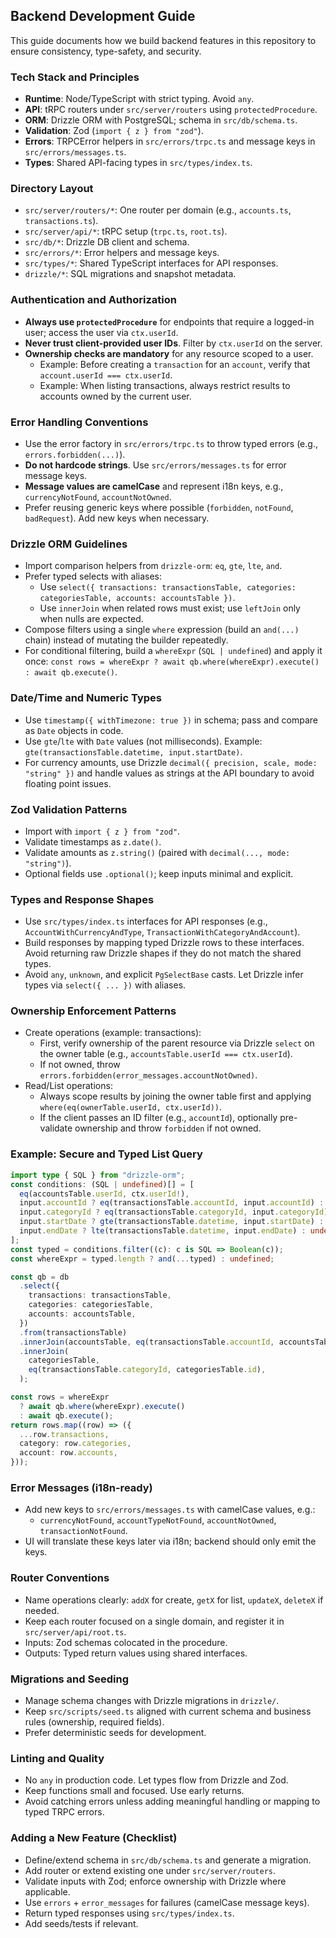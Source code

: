 ## Backend Development Guide

This guide documents how we build backend features in this repository to ensure consistency, type-safety, and security.

### Tech Stack and Principles

- **Runtime**: Node/TypeScript with strict typing. Avoid `any`.
- **API**: tRPC routers under `src/server/routers` using `protectedProcedure`.
- **ORM**: Drizzle ORM with PostgreSQL; schema in `src/db/schema.ts`.
- **Validation**: Zod (`import { z } from "zod"`).
- **Errors**: TRPCError helpers in `src/errors/trpc.ts` and message keys in `src/errors/messages.ts`.
- **Types**: Shared API-facing types in `src/types/index.ts`.

### Directory Layout

- `src/server/routers/*`: One router per domain (e.g., `accounts.ts`, `transactions.ts`).
- `src/server/api/*`: tRPC setup (`trpc.ts`, `root.ts`).
- `src/db/*`: Drizzle DB client and schema.
- `src/errors/*`: Error helpers and message keys.
- `src/types/*`: Shared TypeScript interfaces for API responses.
- `drizzle/*`: SQL migrations and snapshot metadata.

### Authentication and Authorization

- **Always use `protectedProcedure`** for endpoints that require a logged-in user; access the user via `ctx.userId`.
- **Never trust client-provided user IDs**. Filter by `ctx.userId` on the server.
- **Ownership checks are mandatory** for any resource scoped to a user.
  - Example: Before creating a `transaction` for an `account`, verify that `account.userId === ctx.userId`.
  - Example: When listing transactions, always restrict results to accounts owned by the current user.

### Error Handling Conventions

- Use the error factory in `src/errors/trpc.ts` to throw typed errors (e.g., `errors.forbidden(...)`).
- **Do not hardcode strings**. Use `src/errors/messages.ts` for error message keys.
- **Message values are camelCase** and represent i18n keys, e.g., `currencyNotFound`, `accountNotOwned`.
- Prefer reusing generic keys where possible (`forbidden`, `notFound`, `badRequest`). Add new keys when necessary.

### Drizzle ORM Guidelines

- Import comparison helpers from `drizzle-orm`: `eq`, `gte`, `lte`, `and`.
- Prefer typed selects with aliases:
  - Use `select({ transactions: transactionsTable, categories: categoriesTable, accounts: accountsTable })`.
  - Use `innerJoin` when related rows must exist; use `leftJoin` only when nulls are expected.
- Compose filters using a single `where` expression (build an `and(...)` chain) instead of mutating the builder repeatedly.
- For conditional filtering, build a `whereExpr` (`SQL | undefined`) and apply it once: `const rows = whereExpr ? await qb.where(whereExpr).execute() : await qb.execute()`.

### Date/Time and Numeric Types

- Use `timestamp({ withTimezone: true })` in schema; pass and compare as `Date` objects in code.
- Use `gte`/`lte` with `Date` values (not milliseconds). Example: `gte(transactionsTable.datetime, input.startDate)`.
- For currency amounts, use Drizzle `decimal({ precision, scale, mode: "string" })` and handle values as strings at the API boundary to avoid floating point issues.

### Zod Validation Patterns

- Import with `import { z } from "zod"`.
- Validate timestamps as `z.date()`.
- Validate amounts as `z.string()` (paired with `decimal(..., mode: "string")`).
- Optional fields use `.optional()`; keep inputs minimal and explicit.

### Types and Response Shapes

- Use `src/types/index.ts` interfaces for API responses (e.g., `AccountWithCurrencyAndType`, `TransactionWithCategoryAndAccount`).
- Build responses by mapping typed Drizzle rows to these interfaces. Avoid returning raw Drizzle shapes if they do not match the shared types.
- Avoid `any`, `unknown`, and explicit `PgSelectBase` casts. Let Drizzle infer types via `select({ ... })` with aliases.

### Ownership Enforcement Patterns

- Create operations (example: transactions):
  - First, verify ownership of the parent resource via Drizzle `select` on the owner table (e.g., `accountsTable.userId === ctx.userId`).
  - If not owned, throw `errors.forbidden(error_messages.accountNotOwned)`.
- Read/List operations:
  - Always scope results by joining the owner table first and applying `where(eq(ownerTable.userId, ctx.userId))`.
  - If the client passes an ID filter (e.g., `accountId`), optionally pre-validate ownership and throw `forbidden` if not owned.

### Example: Secure and Typed List Query

```ts
import type { SQL } from "drizzle-orm";
const conditions: (SQL | undefined)[] = [
  eq(accountsTable.userId, ctx.userId!),
  input.accountId ? eq(transactionsTable.accountId, input.accountId) : undefined,
  input.categoryId ? eq(transactionsTable.categoryId, input.categoryId) : undefined,
  input.startDate ? gte(transactionsTable.datetime, input.startDate) : undefined,
  input.endDate ? lte(transactionsTable.datetime, input.endDate) : undefined,
];
const typed = conditions.filter((c): c is SQL => Boolean(c));
const whereExpr = typed.length ? and(...typed) : undefined;

const qb = db
  .select({
    transactions: transactionsTable,
    categories: categoriesTable,
    accounts: accountsTable,
  })
  .from(transactionsTable)
  .innerJoin(accountsTable, eq(transactionsTable.accountId, accountsTable.id))
  .innerJoin(
    categoriesTable,
    eq(transactionsTable.categoryId, categoriesTable.id),
  );

const rows = whereExpr
  ? await qb.where(whereExpr).execute()
  : await qb.execute();
return rows.map((row) => ({
  ...row.transactions,
  category: row.categories,
  account: row.accounts,
}));
```

### Error Messages (i18n-ready)

- Add new keys to `src/errors/messages.ts` with camelCase values, e.g.:
  - `currencyNotFound`, `accountTypeNotFound`, `accountNotOwned`, `transactionNotFound`.
- UI will translate these keys later via i18n; backend should only emit the keys.

### Router Conventions

- Name operations clearly: `addX` for create, `getX` for list, `updateX`, `deleteX` if needed.
- Keep each router focused on a single domain, and register it in `src/server/api/root.ts`.
- Inputs: Zod schemas colocated in the procedure.
- Outputs: Typed return values using shared interfaces.

### Migrations and Seeding

- Manage schema changes with Drizzle migrations in `drizzle/`.
- Keep `src/scripts/seed.ts` aligned with current schema and business rules (ownership, required fields).
- Prefer deterministic seeds for development.

### Linting and Quality

- No `any` in production code. Let types flow from Drizzle and Zod.
- Keep functions small and focused. Use early returns.
- Avoid catching errors unless adding meaningful handling or mapping to typed TRPC errors.

### Adding a New Feature (Checklist)

- Define/extend schema in `src/db/schema.ts` and generate a migration.
- Add router or extend existing one under `src/server/routers`.
- Validate inputs with Zod; enforce ownership with Drizzle where applicable.
- Use `errors` + `error_messages` for failures (camelCase message keys).
- Return typed responses using `src/types/index.ts`.
- Add seeds/tests if relevant.
